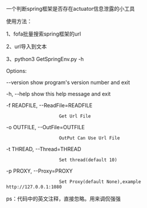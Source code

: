 一个判断spring框架是否存在actuator信息泄露的小工具

使用方法：

1、fofa批量搜索spring框架的url

2、url导入到文本

3、python3 GetSpringEnv.py -h

Options:

  --version             show program's version number and exit
  
  
  -h, --help            show this help message and exit
  
  
  -f READFILE, --ReadFile=READFILE
  
                        Get Url File
                        
  -o OUTFILE, --OutFile=OUTFILE
  
                        OutPut Can Use Url File
                        
                        
  -t THREAD, --Thread=THREAD
  
                        Set thread(default 10)
                        
                        
  -p PROXY, --Proxy=PROXY
  
                        Set Proxy(default None),example http://127.0.0.1:1080
                        
                        
ps：代码中的英文注释，直接忽略。用来调侃强强
